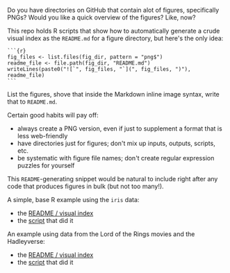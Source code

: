 Do you have directories on GitHub that contain alot of figures, specifically PNGs? Would you like a quick overview of the figures? Like, now?

This repo holds R scripts that show how to automatically generate a crude visual index as the `README.md` for a figure directory, but here's the only idea:

    ```{r}
    fig_files <- list.files(fig_dir, pattern = "png$")
    readme_file <- file.path(fig_dir, "README.md")
    writeLines(paste0("![`", fig_files, "`](", fig_files, ")"), readme_file)
    ```

List the figures, shove that inside the Markdown inline image syntax, write that to `README.md`.

Certain good habits will pay off:

  * always create a PNG version, even if just to supplement a format that is less web-friendly
  * have directories just for figures; don't mix up inputs, outputs, scripts, etc.
  * be systematic with figure file names; don't create regular expression puzzles for yourself

This `README`-generating snippet would be natural to include right after any code that produces figures in bulk (but not too many!).

A simple, base R example using the `iris` data:

  * the [README / visual index](iris_figs)
  * the [script](using-iris-and-base.R) that did it
  
An example using data from the Lord of the Rings movies and the Hadleyverse:

  * the [README / visual index](lotr_figs)
  * the [script](using-lotr-and-hadleyverse.R) that did it